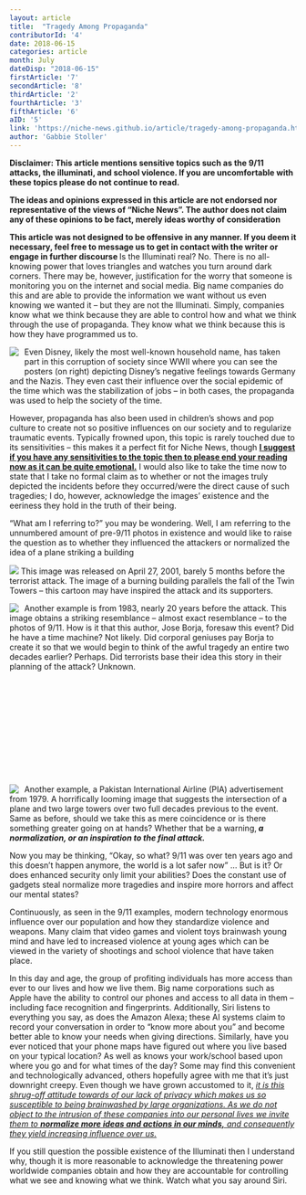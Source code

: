 ```yaml
---
layout: article 
title:  "Tragedy Among Propaganda" 
contributorId: '4'
date: 2018-06-15
categories: article
month: July
dateDisp: "2018-06-15"
firstArticle: '7'
secondArticle: '8'
thirdArticle: '2'
fourthArticle: '3'
fifthArticle: '6'
aID: '5'
link: 'https://niche-news.github.io/article/tragedy-among-propaganda.html'
author: 'Gabbie Stoller'
---
```

<b>
Disclaimer: This article mentions sensitive topics such as the 9/11 attacks, the illuminati, and school violence. If you are uncomfortable with these topics please do not continue to read.
    
The ideas and opinions expressed in this article are not endorsed nor representative of the views of “Niche News”. The author does not claim any of these opinions to be fact, merely ideas worthy of consideration

This article was not designed to be offensive in any manner. If you deem it necessary, feel free to message us to get in contact with the writer or engage in further discourse 
</b>
Is the Illuminati real? No. There is no all-knowing power that loves triangles and watches you turn around dark corners. There may be, however, justification for the worry that someone is monitoring you on the internet and social media. Big name companies do this and are able to provide the information we want without us even knowing we wanted it – but they are not the Illuminati. Simply, companies know what we think because they are able to control how and what we think through the use of propaganda. They know what we think because this is how they have programmed us to. 

<img style="max-height:400px; max-width:400px; word-wrap: break-word; padding-right: 10px; padding-bottom: 20px; float:left;" src="https://scontent.fewr1-2.fna.fbcdn.net/v/t1.0-9/35422353_1806456449398173_3612103620905926656_n.png?_nc_cat=0&oh=0de3adcb0da1e4d053fd4c569aa3b973&oe=5BCFFFD6"> Even Disney, likely the most well-known household name, has taken part in this corruption of society since WWII where you can see the posters (on right) depicting Disney’s negative feelings towards Germany and the Nazis. They even cast their influence over the social epidemic of the time which was the stabilization of jobs – in both cases, the propaganda was used to help the society of the time. 


However, propaganda has also been used in children’s shows and pop culture to create not so positive influences on our society and to regularize traumatic events. Typically frowned upon, this topic is rarely touched due to its sensitivities – this makes it a perfect fit for Niche News, though <b><u> I suggest if you have any sensitivities to the topic then to please end your reading now as it can be quite emotional.</u></b> I would also like to take the time now to state that I take no formal claim as to whether or not the images truly depicted the incidents before they occurred/were the direct cause of such tragedies; I do, however, acknowledge the images’ existence and the eeriness they hold in the truth of their being. 

“What am I referring to?” you may be wondering. Well, I am referring to the unnumbered amount of pre-9/11 photos in existence and would like to raise the question as to whether they influenced the attackers or normalized the idea of a plane striking a building


<img style="max-height:700px; max-width:700px; word-wrap: break-word" src="https://scontent.fewr1-2.fna.fbcdn.net/v/t1.0-9/35297204_1806458456064639_5842825259815796736_o.jpg?_nc_cat=0&oh=12c0932caccb5f27868f8dd5f2862c9e&oe=5BD0FB6F"> 
This image was released on April 27, 2001, barely 5 months before the terrorist attack. The image of a burning building parallels the fall of the Twin Towers – this cartoon may have inspired the attack and its supporters. 

<img style="max-height:400px; max-width:400px; word-wrap: break-word; padding-right: 10px; float:left;" src="https://scontent.fewr1-2.fna.fbcdn.net/v/t1.0-9/35362293_1806460902731061_85449869002539008_n.png?_nc_cat=0&oh=2880504e8b642b11c7e7ca71810a8d32&oe=5BD3C3DE">  Another example is from 1983, nearly 20 years before the attack. This image obtains a striking resemblance – almost exact resemblance – to the photos of 9/11. How is it that this author, Jose Borja, foresaw this event? Did he have a time machine? Not likely. Did corporal geniuses pay Borja to create it so that we would begin to think of the awful tragedy an entire two decades earlier? Perhaps. Did terrorists base their idea this story in their planning of the attack? Unknown. 


<br>
<br>
<br>
<br>
<br>
<br>
<br>
<br>
<br>
<br>

<img style="max-height:400px; max-width:400px; word-wrap: break-word; padding-right: 10px; float:left;" src="https://scontent.fewr1-2.fna.fbcdn.net/v/t1.0-9/p720x720/35346497_1806462872730864_53031915413831680_n.png?_nc_cat=0&oh=68213efd262605292a28e7404a9333c5&oe=5BD72159">Another example, a Pakistan International Airline (PIA) advertisement from 1979. A horrifically looming image that suggests the intersection of a plane and two large towers over two full decades previous to the event. Same as before, should we take this as mere coincidence or is there something greater going on at hands? Whether that be a warning,<b><i> a normalization, or an inspiration to the final attack. </i></b>

Now you may be thinking, “Okay, so what? 9/11 was over ten years ago and this doesn’t happen anymore, the world is a lot safer now” … But is it? Or does enhanced security only limit your abilities? Does the constant use of gadgets steal normalize more tragedies and inspire more horrors and affect our mental states?

Continuously, as seen in the 9/11 examples, modern technology enormous influence over our population and how they standardize violence and weapons. Many claim that video games and violent toys brainwash young mind and have led to increased violence at young ages which can be viewed in the variety of shootings and school violence that have taken place. 

In this day and age, the group of profiting individuals has more access than ever to our lives and how we live them. Big name corporations such as Apple have the ability to control our phones and access to all data in them – including face recognition and fingerprints. Additionally, Siri listens to everything you say, as does the Amazon Alexa; these AI systems claim to record your conversation in order to “know more about you” and become better able to know your needs when giving directions. Similarly, have you ever noticed that your phone maps have figured out where you live based on your typical location? As well as knows your work/school based upon where you go and for what times of the day? Some may find this convenient and technologically advanced, others hopefully agree with me that it’s just downright creepy. Even though we have grown accustomed to it, <u><i> it is this shrug-off attitude towards of our lack of privacy which makes us so susceptible to being brainwashed by large organizations. As we do not object to the intrusion of these companies into our personal lives we invite them to <b>normalize more ideas and actions in our minds,</b> and consequently they yield increasing influence over us. </i></u>

If you still question the possible existence of the Illuminati then I understand why, though it is more reasonable to acknowledge the threatening power worldwide companies obtain and how they are accountable for controlling what we see and knowing what we think. Watch what you say around Siri. 